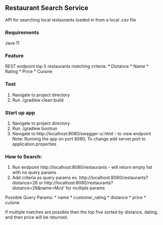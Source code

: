 ## Restaurant Search Service
API for searching local restaurants loaded in from a local .csv file

### Requirements
Java 11

### Feature
REST endpoint top 5 restaurants matching criteria:
    * Distance
    * Name
    * Rating
    * Price
    * Cuisine

### Test
 1. Navigate to project directory
 2. Run ./gradlew clean build

### Start up app

 1. Navigate to project directory
 2. Run ./gradlew bootrun
 3. Navigate to http://localhost:8080/swagger-ui.html - to view endpoint
 Note: Running the app on port 8080, To change add server.port to application.properties

### How to Search:
   1. Run endpoint http://localhost:8080/restaurants - will return empty list with no query params
   2. Add criteria as query params ex. http://localhost:8080/restaurants?distance=26 or http://localhost:8080/restaurants?distance=26&name=Mcd' for multiple params
   
   Possible Query Params:
    * name
    * customer_rating
    * distance
    * price
    * cuisine
    
If multiple matches are possible then the top five sorted by distance, dating, and then price will be returned.
 
